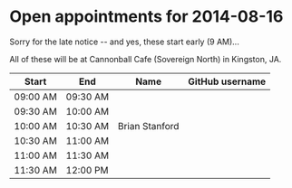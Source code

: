 Open appointments for 2014-08-16
================================

Sorry for the late notice -- and yes, these start early (9 AM)...

All of these will be at Cannonball Cafe (Sovereign North) in Kingston, JA.


| Start    | End      | Name                | GitHub username           |
|----------|----------|---------------------|---------------------------|
| 09:00 AM | 09:30 AM |                     |                           |
| 09:30 AM | 10:00 AM |                     |                           |
| 10:00 AM | 10:30 AM | Brian Stanford      |                           |
| 10:30 AM | 11:00 AM |                     |                           |
| 11:00 AM | 11:30 AM |                     |                           |
| 11:30 AM | 12:00 PM |                     |                           |
